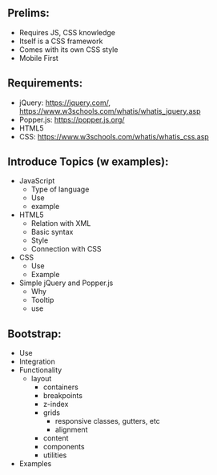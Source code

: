 ## Prelims:
* Requires JS, CSS knowledge
* Itself is a CSS framework
* Comes with its own CSS style
* Mobile First

## Requirements:
* jQuery: https://jquery.com/, https://www.w3schools.com/whatis/whatis_jquery.asp
* Popper.js: https://popper.js.org/
* HTML5
* CSS: https://www.w3schools.com/whatis/whatis_css.asp

## Introduce Topics (w examples):
* JavaScript
  * Type of language
  * Use
  * example
* HTML5
  * Relation with XML
  * Basic syntax
  * Style
  * Connection with CSS
* CSS
  * Use
  * Example
* Simple jQuery and Popper.js
  * Why
  * Tooltip
  * use
## Bootstrap:
* Use
* Integration
* Functionality
  * layout
    * containers
    * breakpoints
    * z-index
    * grids
        * responsive classes, gutters, etc
        * alignment
    * content
    * components
    * utilities
* Examples
